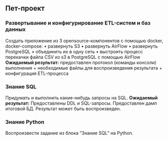 ## Пет-проект
### Развертывание и конфигурирование ETL-систем и баз данных
Создать приложение из 3 opensource-компонентов с помощью docker, docker-compose:
•	развернуть S3 
•	развернуть AirFlow
•	развернуть PostgreSQL
•	объединить их в одну сеть
•	выстроить процесс перекачки файла CSV из s3 в PostgreSQL с помощью AirFlow
**Ожидаемый результат:** предоставлен протокол (команды консоли) выполнения + необходимые файлы для воспроизведения результата + конфигурация ETL-процесса

### Знание SQL
Придумать и выполнить какие-нибудь запросы на SQL.
**Ожидаемый результат:** Предоставлены DDL и SQL-запросы. Предоставлен дамп итоговой БД. Результат может быть воспроизведен.

### Знание Python
Воспроизвести задание из блока “Знание SQL” на Python.